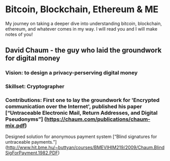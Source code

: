 # Bitcoin, Blockchain, Ethereum & ME
My journey on taking a deeper dive into understanding bitcoin, blockchain, ethereum, and whatever comes in my way. I will read you and I will make notes of you!


## David Chaum - the guy who laid the groundwork for digital money

### Vision: to design a privacy-perserving digital money

### Skillset: Cryptographer

### Contributions: First one to lay the groundwork for 'Encrypted communication over the Internet', published his paper [“Untraceable Electronic Mail, Return Addresses, and Digital Pseudonyms”] (https://chaum.com/publications/chaum-mix.pdf)

Designed solution for anonymous payment system [“Blind signatures for untraceable payments.”] (http://www.hit.bme.hu/~buttyan/courses/BMEVIHIM219/2009/Chaum.BlindSigForPayment.1982.PDF)
